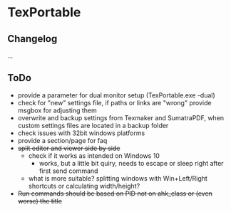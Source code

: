 # TexPortable

## Changelog

...

## ToDo

* provide a parameter for dual monitor setup (TexPortable.exe -dual)
* check for "new" settings file, if paths or links are "wrong" provide msgbox for adjusting them
* overwrite and backup settings from Texmaker and SumatraPDF, when custom settings files are located in a backup folder
* check issues with 32bit windows platforms
* provide a section/page for faq
* ~~split editor and viewer side by side~~
  * check if it works as intended on Windows 10
    * works, but a little bit quiry, needs to escape or sleep right after first send command
  * what is more suitable? splitting windows with Win+Left/Right shortcuts or calculating width/height?
* ~~Run commands should be based on PID not on ahk_class or (even worse) the title~~
